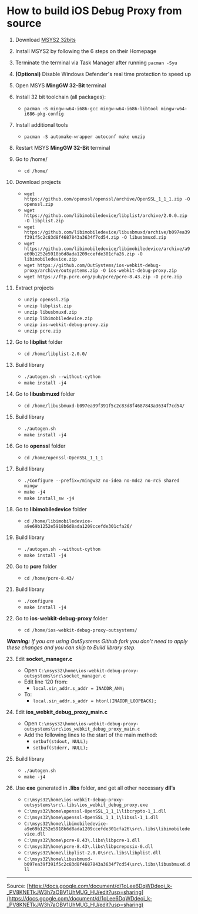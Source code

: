 # How to build iOS Debug Proxy from source

1. Download [MSYS2 32bits](http://www.msys2.org/)

2. Install MSYS2 by following the 6 steps on their Homepage

3. Terminate the terminal via Task Manager after running `pacman -Syu`

4. **(Optional)** Disable Windows Defender's real time protection to speed up

5. Open MSYS **MingGW 32-Bit** terminal

6. Install 32 bit toolchain (all packages):
    * `pacman -S mingw-w64-i686-gcc mingw-w64-i686-libtool mingw-w64-i686-pkg-config`

7. Install additional tools
    * `pacman -S automake-wrapper autoconf make unzip`

8. Restart MSYS **MingGW 32-Bit** terminal

9. Go to /home/
    * `cd /home/`

10. Download projects
    * `wget https://github.com/openssl/openssl/archive/OpenSSL_1_1_1.zip -O openssl.zip`
    * `wget https://github.com/libimobiledevice/libplist/archive/2.0.0.zip -O libplist.zip`
    * `wget https://github.com/libimobiledevice/libusbmuxd/archive/b097ea39f391f5c2c83d8f4687843a3634f7cd54.zip -O libusbmuxd.zip`
    * `wget https://github.com/libimobiledevice/libimobiledevice/archive/a9e69b1252e5918b6d8ada1209ccefde301cfa26.zip -O libimobiledevice.zip`
    * `wget https://github.com/OutSystems/ios-webkit-debug-proxy/archive/outsystems.zip -O ios-webkit-debug-proxy.zip`
    * `wget https://ftp.pcre.org/pub/pcre/pcre-8.43.zip -O pcre.zip`

11. Extract projects
    * `unzip openssl.zip`
    * `unzip libplist.zip`
    * `unzip libusbmuxd.zip`
    * `unzip libimobiledevice.zip`
    * `unzip ios-webkit-debug-proxy.zip`
    * `unzip pcre.zip`

12. Go to **libplist** folder
    * `cd /home/libplist-2.0.0/`

13. Build library
    * `./autogen.sh --without-cython`
    * `make install -j4`

14. Go to **libusbmuxd** folder
    * `cd /home/libusbmuxd-b097ea39f391f5c2c83d8f4687843a3634f7cd54/`

15. Build library
    * `./autogen.sh`
    * `make install -j4`

16. Go to **openssl** folder
    * `cd /home/openssl-OpenSSL_1_1_1`

17. Build library
    * `./Configure --prefix=/mingw32 no-idea no-mdc2 no-rc5 shared mingw`
    * `make -j4`
    * `make install_sw -j4`

18. Go to **libimobiledevice** folder
    * `cd /home/libimobiledevice-a9e69b1252e5918b6d8ada1209ccefde301cfa26/`

19. Build library
    * `./autogen.sh --without-cython`
    * `make install -j4`

20. Go to **pcre** folder
    * `cd /home/pcre-8.43/`

21. Build library
    * `./configure`
    * `make install -j4`

22. Go to **ios-webkit-debug-proxy** folder
    * `cd /home/ios-webkit-debug-proxy-outsystems/`

_**Warning:** If you are using OutSystems Github fork you don’t need to apply these changes and you can skip to Build library step._

23. Edit **socket_manager.c**
    * Open `C:\msys32\home\ios-webkit-debug-proxy-outsystems\src\socket_manager.c`
    * Edit line 120 from:
        * `local.sin_addr.s_addr = INADDR_ANY;`
    * To:
        * `local.sin_addr.s_addr = htonl(INADDR_LOOPBACK);`

24. Edit **ios_webkit_debug_proxy_main.c**
    * Open `C:\msys32\home\ios-webkit-debug-proxy-outsystems\src\ios_webkit_debug_proxy_main.c`
    * Add the following lines to the start of the main method:
        * `setbuf(stdout, NULL);`
        * `setbuf(stderr, NULL);`

25. Build library
    * `./autogen.sh`
    * `make -j4`

26. Use **exe** generated in **.libs** folder, and get all other necessary **dll’s**
    * `C:\msys32\home\ios-webkit-debug-proxy-outsystems\src\.libs\ios_webkit_debug_proxy.exe`
    * `C:\msys32\home\openssl-OpenSSL_1_1_1\libcrypto-1_1.dll`
    * `C:\msys32\home\openssl-OpenSSL_1_1_1\libssl-1_1.dll`
    * `C:\msys32\home\libimobiledevice-a9e69b1252e5918b6d8ada1209ccefde301cfa26\src\.libs\libimobiledevice.dll`
    * `C:\msys32\home\pcre-8.43\.libs\libpcre-1.dll`
    * `C:\msys32\home\pcre-8.43\.libs\libpcreposix-0.dll`
    * `C:\msys32\home\libplist-2.0.0\src\.libs\libplist.dll`
    * `C:\msys32\home\libusbmuxd-b097ea39f391f5c2c83d8f4687843a3634f7cd54\src\.libs\libusbmuxd.dll`

---

Source: [https://docs.google.com/document/d/1oLee6DqWDdeoi_k-_PV8KNETkJW3h7aOBV1UhMUG_HU/edit?usp=sharing](https://docs.google.com/document/d/1oLee6DqWDdeoi_k-_PV8KNETkJW3h7aOBV1UhMUG_HU/edit?usp=sharing)